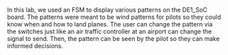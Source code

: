 In this lab, we used an FSM to display various patterns on the DE1_SoC board. The patterns were meant to be wind patterns for pilots so they could
know when and how to land planes. The user can change the pattern via the switches just like an air traffic controller at an airport can change
the signal to send. Then, the pattern can be seen by the pilot so they can make informed decisions. 
